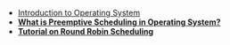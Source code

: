 - [Introduction to Operating System](./Introduction_to_OS.md)
- [**What is Preemptive Scheduling in Operating System?**](./Preemptive%20Scheduling%20in%20Operating%20System/readme.md)
- [**Tutorial on Round Robin Scheduling**](./RR_SchedulingCODE.md)